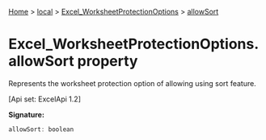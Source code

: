 [Home](./index) &gt; [local](local.md) &gt; [Excel\_WorksheetProtectionOptions](local.excel_worksheetprotectionoptions.md) &gt; [allowSort](local.excel_worksheetprotectionoptions.allowsort.md)

# Excel\_WorksheetProtectionOptions.allowSort property

Represents the worksheet protection option of allowing using sort feature. 

 \[Api set: ExcelApi 1.2\]

**Signature:**
```javascript
allowSort: boolean
```
